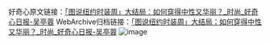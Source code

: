 好奇心原文链接：[「图说纽约时装周」大结局：如何穿得中性又华丽？_时尚_好奇心日报-吴亭蓉](https://www.qdaily.com/articles/2336.html)
WebArchive归档链接：[「图说纽约时装周」大结局：如何穿得中性又华丽？_时尚_好奇心日报-吴亭蓉](http://web.archive.org/web/20190623151050/https://www.qdaily.com/articles/2336.html)
![image](http://ww3.sinaimg.cn/large/007d5XDply1g3vc0ph1u7j30u08x2b29)